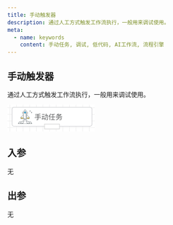 ```yaml
---
title: 手动触发器
description: 通过人工方式触发工作流执行，一般用来调试使用。
meta:
  - name: keywords
    content: 手动任务, 调试, 低代码, AI工作流, 流程引擎
---
```


## 手动触发器

通过人工方式触发工作流执行，一般用来调试使用。

<img src="./img/trigger_start.png" alt="trigger_start" title="手动触发器" style="zoom:50%;" />

## 入参

无



## 出参

无